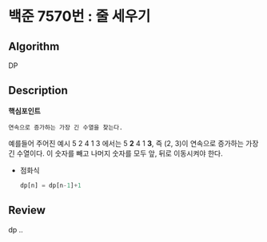 # 백준 7570번 : 줄 세우기

## Algorithm

DP

## Description

**핵심포인트**
```
연속으로 증가하는 가장 긴 수열을 찾는다.
```
예를들어 주어진 예시 5 2 4 1 3 에서는 5 **2** 4 1 **3**, 즉 (2, 3)이 연속으로 증가하는 가장 긴 수열이다. 이 숫자를 빼고 나머지 숫자를 모두 앞, 뒤로 이동시켜야 한다. 

+ 점화식
    ```python
    dp[n] = dp[n-1]+1
    ```
  
## Review

dp .. 